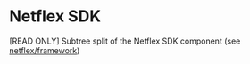 # Netflex SDK

[READ ONLY] Subtree split of the Netflex SDK component (see [netflex/framework](https://github.con/netflex-sdk/framework))